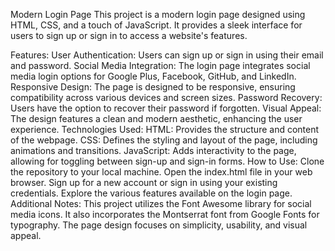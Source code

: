 Modern Login Page
This project is a modern login page designed using HTML, CSS, and a touch of JavaScript. It provides a sleek interface for users to sign up or sign in to access a website's features.

Features:
User Authentication: Users can sign up or sign in using their email and password.
Social Media Integration: The login page integrates social media login options for Google Plus, Facebook, GitHub, and LinkedIn.
Responsive Design: The page is designed to be responsive, ensuring compatibility across various devices and screen sizes.
Password Recovery: Users have the option to recover their password if forgotten.
Visual Appeal: The design features a clean and modern aesthetic, enhancing the user experience.
Technologies Used:
HTML: Provides the structure and content of the webpage.
CSS: Defines the styling and layout of the page, including animations and transitions.
JavaScript: Adds interactivity to the page, allowing for toggling between sign-up and sign-in forms.
How to Use:
Clone the repository to your local machine.
Open the index.html file in your web browser.
Sign up for a new account or sign in using your existing credentials.
Explore the various features available on the login page.
Additional Notes:
This project utilizes the Font Awesome library for social media icons.
It also incorporates the Montserrat font from Google Fonts for typography.
The page design focuses on simplicity, usability, and visual appeal.
